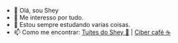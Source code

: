 - 👋 Olá, sou Shey
- 👀 Me interesso por tudo.
- 🌱 Estou sempre estudando varias coisas.
- 📫 Como me encontrar: [Tuítes do Shey 🐤](https://twitter.com/SheyEvo) | [Ciber café ☕](https://discord.gg/zvbNDuZ6xj)

